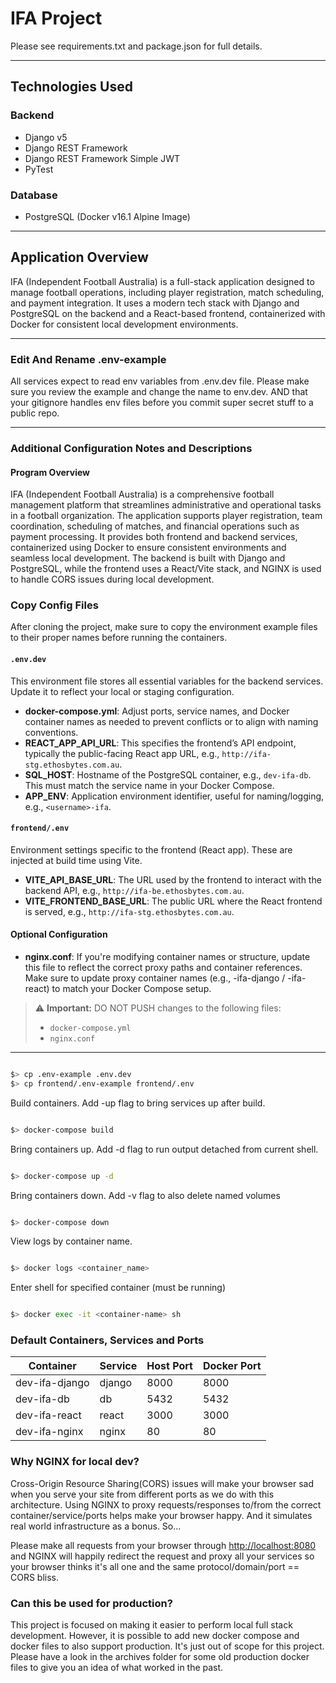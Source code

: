 # IFA Project

Please see requirements.txt and package.json for full details.

---

## Technologies Used

### Backend

- Django v5
- Django REST Framework
- Django REST Framework Simple JWT
- PyTest

### Database

- PostgreSQL (Docker v16.1 Alpine Image)

---

## Application Overview

IFA (Independent Football Australia) is a full-stack application designed to manage football operations, including player registration, match scheduling, and payment integration. It uses a modern tech stack with Django and PostgreSQL on the backend and a React-based frontend, containerized with Docker for consistent local development environments.

---

### Edit And Rename .env-example

All services expect to read env variables from .env.dev file. Please make sure you review the example and change the name to env.dev. AND that your gitignore handles env files before you commit super secret stuff to a public repo.

---

### Additional Configuration Notes and Descriptions

#### Program Overview

IFA (Independent Football Australia) is a comprehensive football management platform that streamlines administrative and operational tasks in a football organization. The application supports player registration, team coordination, scheduling of matches, and financial operations such as payment processing. It provides both frontend and backend services, containerized using Docker to ensure consistent environments and seamless local development. The backend is built with Django and PostgreSQL, while the frontend uses a React/Vite stack, and NGINX is used to handle CORS issues during local development.

### Copy Config Files

After cloning the project, make sure to copy the environment example files to their proper names before running the containers.

#### `.env.dev`

This environment file stores all essential variables for the backend services. Update it to reflect your local or staging configuration.

- **docker-compose.yml**: Adjust ports, service names, and Docker container names as needed to prevent conflicts or to align with naming conventions.
- **REACT_APP_API_URL**: This specifies the frontend’s API endpoint, typically the public-facing React app URL, e.g., `http://ifa-stg.ethosbytes.com.au`.
- **SQL_HOST**: Hostname of the PostgreSQL container, e.g., `dev-ifa-db`. This must match the service name in your Docker Compose.
- **APP_ENV**: Application environment identifier, useful for naming/logging, e.g., `<username>-ifa`.

#### `frontend/.env`

Environment settings specific to the frontend (React app). These are injected at build time using Vite.

- **VITE_API_BASE_URL**: The URL used by the frontend to interact with the backend API, e.g., `http://ifa-be.ethosbytes.com.au`.
- **VITE_FRONTEND_BASE_URL**: The public URL where the React frontend is served, e.g., `http://ifa-stg.ethosbytes.com.au`.

#### Optional Configuration

- **nginx.conf**: If you're modifying container names or structure, update this file to reflect the correct proxy paths and container references. Make sure to update proxy container names (e.g., <yourname>-ifa-django / <yourname>-ifa-react) to match your Docker Compose setup.

> ⚠️ **Important:**
> DO NOT PUSH changes to the following files:
>
> - `docker-compose.yml`
> - `nginx.conf`

---

```sh

$> cp .env-example .env.dev
$> cp frontend/.env-example frontend/.env

```

Build containers. Add -up flag to bring services up after build.

```sh

$> docker-compose build

```

Bring containers up. Add -d flag to run output detached from current shell.

```sh

$> docker-compose up -d

```

Bring containers down. Add -v flag to also delete named volumes

```sh

$> docker-compose down

```

View logs by container name.

```sh

$> docker logs <container_name>

```

Enter shell for specified container (must be running)

```sh

$> docker exec -it <container-name> sh

```

### Default Containers, Services and Ports

| Container      | Service | Host Port | Docker Port |
| -------------- | ------- | --------- | ----------- |
| dev-ifa-django | django  | 8000      | 8000        |
| dev-ifa-db     | db      | 5432      | 5432        |
| dev-ifa-react  | react   | 3000      | 3000        |
| dev-ifa-nginx  | nginx   | 80        | 80          |

### Why NGINX for local dev?

Cross-Origin Resource Sharing(CORS) issues will make your browser sad when you serve your site from different ports as we do with this architecture. Using NGINX to proxy requests/responses to/from the correct container/service/ports helps make your browser happy. And it simulates real world infrastructure as a bonus. So...

Please make all requests from your browser through <http://localhost:8080> and NGINX will happily redirect the request and proxy all your services so your browser thinks it's all one and the same protocol/domain/port == CORS bliss.

### Can this be used for production?

This project is focused on making it easier to perform local full stack development. However, it is possible to add new docker compose and docker files to also support production. It's just out of scope for this project. Please have a look in the archives folder for some old production docker files to give you an idea of what worked in the past.
